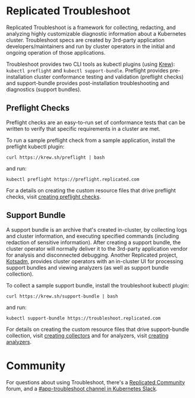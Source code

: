 # Replicated Troubleshoot

Replicated Troubleshoot is a framework for collecting, redacting, and analyzing highly customizable diagnostic information about a Kubernetes cluster. Troubleshoot specs are created by 3rd-party application developers/maintainers and run by cluster operators in the initial and ongoing operation of those applications.

Troubleshoot provides two CLI tools as kubectl plugins (using [Krew](https://krew.dev)): `kubectl preflight` and `kubectl support-bundle`. Preflight provides pre-installation cluster conformance testing and validation (preflight checks) and support-bundle provides post-installation troubleshooting and diagnostics (support bundles).

## Preflight Checks
Preflight checks are an easy-to-run set of conformance tests that can be written to verify that specific requirements in a cluster are met.

To run a sample preflight check from a sample application, install the preflight kubectl plugin:

```shell
curl https://krew.sh/preflight | bash
```
 and run:
 
```shell
kubectl preflight https://preflight.replicated.com
```

For a details on creating the custom resource files that drive preflight checks, visit [creating preflight checks](https://troubleshoot.sh/docs/preflight/introduction/).


## Support Bundle
A support bundle is an archive that's created in-cluster, by collecting logs and cluster information, and executing specified commands (including redaction of sensitive information). After creating a support bundle, the cluster operator will normally deliver it to the 3rd-party application vendor for analysis and disconnected debugging. Another Replicated project, [Kotsadm](https://github.com/replicatedhq/kotsadm), provides cluster operators with an in-cluster UI for processing support bundles and viewing analyzers (as well as support bundle collection).

To collect a sample support bundle, install the troubleshoot kubectl plugin:

```shell
curl https://krew.sh/support-bundle | bash
```
 and run:
 
```shell
kubectl support-bundle https://troubleshoot.replicated.com
```
For details on creating the custom resource files that drive support-bundle collection, visit [creating collectors](https://troubleshoot.sh/docs/collect/) and for analyzers, visit [creating analyzers](https://troubleshoot.sh/docs/analyze/).

# Community

For questions about using Troubleshoot, there's a [Replicated Community](https://help.replicated.com/community) forum, and a [#app-troubleshoot channel in Kubernetes Slack](https://kubernetes.slack.com/channels/app-troubleshoot).

